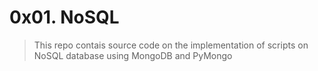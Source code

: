 # 0x01. NoSQL
> This repo contais source code on the implementation of scripts on NoSQL database using MongoDB and PyMongo
